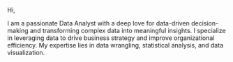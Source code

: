 Hi,

I am a passionate Data Analyst with a deep love for data-driven decision-making and transforming complex data into meaningful insights. I specialize in leveraging data to drive business strategy and improve organizational efficiency. My expertise lies in data wrangling, statistical analysis, and data visualization.
